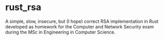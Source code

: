 # rust_rsa

A simple, slow, insecure, but (I hope) correct RSA implementation in Rust developed as homework for the Computer and Network Security exam during the MSc in Engineering in Computer Science. 
